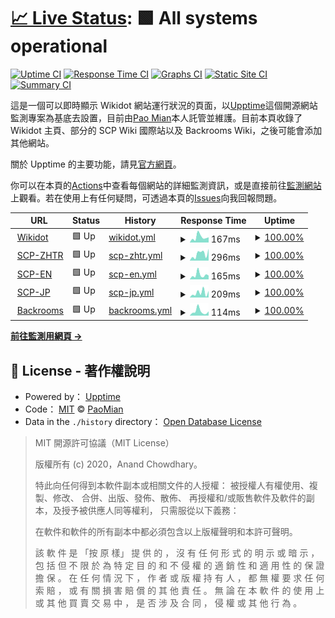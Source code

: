 # [📈 Live Status](https://PaoMian0806.github.io/Wikidot-Upptime-Status): <!--live status--> **🟩 All systems operational**

[![Uptime CI](https://github.com/PaoMian0806/Wikidot-Upptime-Status/workflows/Uptime%20CI/badge.svg)](https://github.com/PaoMian0806/Wikidot-Upptime-Status/actions?query=workflow%3A%22Uptime+CI%22)
[![Response Time CI](https://github.com/PaoMian0806/Wikidot-Upptime-Status/workflows/Response%20Time%20CI/badge.svg)](https://github.com/PaoMian0806/Wikidot-Upptime-Status/actions?query=workflow%3A%22Response+Time+CI%22)
[![Graphs CI](https://github.com/PaoMian0806/Wikidot-Upptime-Status/workflows/Graphs%20CI/badge.svg)](https://github.com/PaoMian0806/Wikidot-Upptime-Status/actions?query=workflow%3A%22Graphs+CI%22)
[![Static Site CI](https://github.com/PaoMian0806/Wikidot-Upptime-Status/workflows/Static%20Site%20CI/badge.svg)](https://github.com/PaoMian0806/Wikidot-Upptime-Status/actions?query=workflow%3A%22Static+Site+CI%22)
[![Summary CI](https://github.com/PaoMian0806/Wikidot-Upptime-Status/workflows/Summary%20CI/badge.svg)](https://github.com/PaoMian0806/Wikidot-Upptime-Status/actions?query=workflow%3A%22Summary+CI%22)

這是一個可以即時顯示 Wikidot 網站運行狀況的頁面，以[Upptime](https://github.com/upptime/upptime)這個開源網站監測專案為基底去設置，目前由[Pao Mian](https://github.com/PaoMian0806)本人託管並維護。目前本頁收錄了 Wikidot 主頁、部分的 SCP Wiki 國際站以及 Backrooms Wiki，之後可能會添加其他網站。

關於 Upptime 的主要功能，請見[官方網頁](https://upptime.js.org)。

你可以在本頁的[Actions](https://github.com/PaoMian0806/Wikidot-Upptime-Status/actions)中查看每個網站的詳細監測資訊，或是直接前往[監測網站](https://PaoMian0806.github.io/Wikidot-Upptime-Status)上觀看。若在使用上有任何疑問，可透過本頁的[Issues](https://github.com/PaoMian0806/Wikidot-Upptime-Status/issues)向我回報問題。

<!--start: status pages-->
<!-- This summary is generated by Upptime (https://github.com/upptime/upptime) -->
<!-- Do not edit this manually, your changes will be overwritten -->
<!-- prettier-ignore -->
| URL | Status | History | Response Time | Uptime |
| --- | ------ | ------- | ------------- | ------ |
| <img alt="" src="https://icons.duckduckgo.com/ip3/www.wikidot.com.ico" height="13"> [Wikidot](https://www.wikidot.com) | 🟩 Up | [wikidot.yml](https://github.com/PaoMian0806/Wikidot-Upptime-Status/commits/HEAD/history/wikidot.yml) | <details><summary><img alt="Response time graph" src="./graphs/wikidot/response-time-week.png" height="20"> 167ms</summary><br><a href="https://PaoMian0806.github.io/Wikidot-Upptime-Status/history/wikidot"><img alt="Response time 200" src="https://img.shields.io/endpoint?url=https%3A%2F%2Fraw.githubusercontent.com%2FPaoMian0806%2FWikidot-Upptime-Status%2FHEAD%2Fapi%2Fwikidot%2Fresponse-time.json"></a><br><a href="https://PaoMian0806.github.io/Wikidot-Upptime-Status/history/wikidot"><img alt="24-hour response time 106" src="https://img.shields.io/endpoint?url=https%3A%2F%2Fraw.githubusercontent.com%2FPaoMian0806%2FWikidot-Upptime-Status%2FHEAD%2Fapi%2Fwikidot%2Fresponse-time-day.json"></a><br><a href="https://PaoMian0806.github.io/Wikidot-Upptime-Status/history/wikidot"><img alt="7-day response time 167" src="https://img.shields.io/endpoint?url=https%3A%2F%2Fraw.githubusercontent.com%2FPaoMian0806%2FWikidot-Upptime-Status%2FHEAD%2Fapi%2Fwikidot%2Fresponse-time-week.json"></a><br><a href="https://PaoMian0806.github.io/Wikidot-Upptime-Status/history/wikidot"><img alt="30-day response time 221" src="https://img.shields.io/endpoint?url=https%3A%2F%2Fraw.githubusercontent.com%2FPaoMian0806%2FWikidot-Upptime-Status%2FHEAD%2Fapi%2Fwikidot%2Fresponse-time-month.json"></a><br><a href="https://PaoMian0806.github.io/Wikidot-Upptime-Status/history/wikidot"><img alt="1-year response time 200" src="https://img.shields.io/endpoint?url=https%3A%2F%2Fraw.githubusercontent.com%2FPaoMian0806%2FWikidot-Upptime-Status%2FHEAD%2Fapi%2Fwikidot%2Fresponse-time-year.json"></a></details> | <details><summary><a href="https://PaoMian0806.github.io/Wikidot-Upptime-Status/history/wikidot">100.00%</a></summary><a href="https://PaoMian0806.github.io/Wikidot-Upptime-Status/history/wikidot"><img alt="All-time uptime 100.00%" src="https://img.shields.io/endpoint?url=https%3A%2F%2Fraw.githubusercontent.com%2FPaoMian0806%2FWikidot-Upptime-Status%2FHEAD%2Fapi%2Fwikidot%2Fuptime.json"></a><br><a href="https://PaoMian0806.github.io/Wikidot-Upptime-Status/history/wikidot"><img alt="24-hour uptime 100.00%" src="https://img.shields.io/endpoint?url=https%3A%2F%2Fraw.githubusercontent.com%2FPaoMian0806%2FWikidot-Upptime-Status%2FHEAD%2Fapi%2Fwikidot%2Fuptime-day.json"></a><br><a href="https://PaoMian0806.github.io/Wikidot-Upptime-Status/history/wikidot"><img alt="7-day uptime 100.00%" src="https://img.shields.io/endpoint?url=https%3A%2F%2Fraw.githubusercontent.com%2FPaoMian0806%2FWikidot-Upptime-Status%2FHEAD%2Fapi%2Fwikidot%2Fuptime-week.json"></a><br><a href="https://PaoMian0806.github.io/Wikidot-Upptime-Status/history/wikidot"><img alt="30-day uptime 100.00%" src="https://img.shields.io/endpoint?url=https%3A%2F%2Fraw.githubusercontent.com%2FPaoMian0806%2FWikidot-Upptime-Status%2FHEAD%2Fapi%2Fwikidot%2Fuptime-month.json"></a><br><a href="https://PaoMian0806.github.io/Wikidot-Upptime-Status/history/wikidot"><img alt="1-year uptime 100.00%" src="https://img.shields.io/endpoint?url=https%3A%2F%2Fraw.githubusercontent.com%2FPaoMian0806%2FWikidot-Upptime-Status%2FHEAD%2Fapi%2Fwikidot%2Fuptime-year.json"></a></details>
| <img alt="" src="https://icons.duckduckgo.com/ip3/scp-zh-tr.wikidot.com.ico" height="13"> [SCP-ZHTR](http://scp-zh-tr.wikidot.com) | 🟩 Up | [scp-zhtr.yml](https://github.com/PaoMian0806/Wikidot-Upptime-Status/commits/HEAD/history/scp-zhtr.yml) | <details><summary><img alt="Response time graph" src="./graphs/scp-zhtr/response-time-week.png" height="20"> 296ms</summary><br><a href="https://PaoMian0806.github.io/Wikidot-Upptime-Status/history/scp-zhtr"><img alt="Response time 367" src="https://img.shields.io/endpoint?url=https%3A%2F%2Fraw.githubusercontent.com%2FPaoMian0806%2FWikidot-Upptime-Status%2FHEAD%2Fapi%2Fscp-zhtr%2Fresponse-time.json"></a><br><a href="https://PaoMian0806.github.io/Wikidot-Upptime-Status/history/scp-zhtr"><img alt="24-hour response time 354" src="https://img.shields.io/endpoint?url=https%3A%2F%2Fraw.githubusercontent.com%2FPaoMian0806%2FWikidot-Upptime-Status%2FHEAD%2Fapi%2Fscp-zhtr%2Fresponse-time-day.json"></a><br><a href="https://PaoMian0806.github.io/Wikidot-Upptime-Status/history/scp-zhtr"><img alt="7-day response time 296" src="https://img.shields.io/endpoint?url=https%3A%2F%2Fraw.githubusercontent.com%2FPaoMian0806%2FWikidot-Upptime-Status%2FHEAD%2Fapi%2Fscp-zhtr%2Fresponse-time-week.json"></a><br><a href="https://PaoMian0806.github.io/Wikidot-Upptime-Status/history/scp-zhtr"><img alt="30-day response time 375" src="https://img.shields.io/endpoint?url=https%3A%2F%2Fraw.githubusercontent.com%2FPaoMian0806%2FWikidot-Upptime-Status%2FHEAD%2Fapi%2Fscp-zhtr%2Fresponse-time-month.json"></a><br><a href="https://PaoMian0806.github.io/Wikidot-Upptime-Status/history/scp-zhtr"><img alt="1-year response time 367" src="https://img.shields.io/endpoint?url=https%3A%2F%2Fraw.githubusercontent.com%2FPaoMian0806%2FWikidot-Upptime-Status%2FHEAD%2Fapi%2Fscp-zhtr%2Fresponse-time-year.json"></a></details> | <details><summary><a href="https://PaoMian0806.github.io/Wikidot-Upptime-Status/history/scp-zhtr">100.00%</a></summary><a href="https://PaoMian0806.github.io/Wikidot-Upptime-Status/history/scp-zhtr"><img alt="All-time uptime 99.99%" src="https://img.shields.io/endpoint?url=https%3A%2F%2Fraw.githubusercontent.com%2FPaoMian0806%2FWikidot-Upptime-Status%2FHEAD%2Fapi%2Fscp-zhtr%2Fuptime.json"></a><br><a href="https://PaoMian0806.github.io/Wikidot-Upptime-Status/history/scp-zhtr"><img alt="24-hour uptime 100.00%" src="https://img.shields.io/endpoint?url=https%3A%2F%2Fraw.githubusercontent.com%2FPaoMian0806%2FWikidot-Upptime-Status%2FHEAD%2Fapi%2Fscp-zhtr%2Fuptime-day.json"></a><br><a href="https://PaoMian0806.github.io/Wikidot-Upptime-Status/history/scp-zhtr"><img alt="7-day uptime 100.00%" src="https://img.shields.io/endpoint?url=https%3A%2F%2Fraw.githubusercontent.com%2FPaoMian0806%2FWikidot-Upptime-Status%2FHEAD%2Fapi%2Fscp-zhtr%2Fuptime-week.json"></a><br><a href="https://PaoMian0806.github.io/Wikidot-Upptime-Status/history/scp-zhtr"><img alt="30-day uptime 100.00%" src="https://img.shields.io/endpoint?url=https%3A%2F%2Fraw.githubusercontent.com%2FPaoMian0806%2FWikidot-Upptime-Status%2FHEAD%2Fapi%2Fscp-zhtr%2Fuptime-month.json"></a><br><a href="https://PaoMian0806.github.io/Wikidot-Upptime-Status/history/scp-zhtr"><img alt="1-year uptime 99.99%" src="https://img.shields.io/endpoint?url=https%3A%2F%2Fraw.githubusercontent.com%2FPaoMian0806%2FWikidot-Upptime-Status%2FHEAD%2Fapi%2Fscp-zhtr%2Fuptime-year.json"></a></details>
| <img alt="" src="https://icons.duckduckgo.com/ip3/scp-wiki.wikidot.com.ico" height="13"> [SCP-EN](https://scp-wiki.wikidot.com) | 🟩 Up | [scp-en.yml](https://github.com/PaoMian0806/Wikidot-Upptime-Status/commits/HEAD/history/scp-en.yml) | <details><summary><img alt="Response time graph" src="./graphs/scp-en/response-time-week.png" height="20"> 165ms</summary><br><a href="https://PaoMian0806.github.io/Wikidot-Upptime-Status/history/scp-en"><img alt="Response time 207" src="https://img.shields.io/endpoint?url=https%3A%2F%2Fraw.githubusercontent.com%2FPaoMian0806%2FWikidot-Upptime-Status%2FHEAD%2Fapi%2Fscp-en%2Fresponse-time.json"></a><br><a href="https://PaoMian0806.github.io/Wikidot-Upptime-Status/history/scp-en"><img alt="24-hour response time 182" src="https://img.shields.io/endpoint?url=https%3A%2F%2Fraw.githubusercontent.com%2FPaoMian0806%2FWikidot-Upptime-Status%2FHEAD%2Fapi%2Fscp-en%2Fresponse-time-day.json"></a><br><a href="https://PaoMian0806.github.io/Wikidot-Upptime-Status/history/scp-en"><img alt="7-day response time 165" src="https://img.shields.io/endpoint?url=https%3A%2F%2Fraw.githubusercontent.com%2FPaoMian0806%2FWikidot-Upptime-Status%2FHEAD%2Fapi%2Fscp-en%2Fresponse-time-week.json"></a><br><a href="https://PaoMian0806.github.io/Wikidot-Upptime-Status/history/scp-en"><img alt="30-day response time 224" src="https://img.shields.io/endpoint?url=https%3A%2F%2Fraw.githubusercontent.com%2FPaoMian0806%2FWikidot-Upptime-Status%2FHEAD%2Fapi%2Fscp-en%2Fresponse-time-month.json"></a><br><a href="https://PaoMian0806.github.io/Wikidot-Upptime-Status/history/scp-en"><img alt="1-year response time 207" src="https://img.shields.io/endpoint?url=https%3A%2F%2Fraw.githubusercontent.com%2FPaoMian0806%2FWikidot-Upptime-Status%2FHEAD%2Fapi%2Fscp-en%2Fresponse-time-year.json"></a></details> | <details><summary><a href="https://PaoMian0806.github.io/Wikidot-Upptime-Status/history/scp-en">100.00%</a></summary><a href="https://PaoMian0806.github.io/Wikidot-Upptime-Status/history/scp-en"><img alt="All-time uptime 100.00%" src="https://img.shields.io/endpoint?url=https%3A%2F%2Fraw.githubusercontent.com%2FPaoMian0806%2FWikidot-Upptime-Status%2FHEAD%2Fapi%2Fscp-en%2Fuptime.json"></a><br><a href="https://PaoMian0806.github.io/Wikidot-Upptime-Status/history/scp-en"><img alt="24-hour uptime 100.00%" src="https://img.shields.io/endpoint?url=https%3A%2F%2Fraw.githubusercontent.com%2FPaoMian0806%2FWikidot-Upptime-Status%2FHEAD%2Fapi%2Fscp-en%2Fuptime-day.json"></a><br><a href="https://PaoMian0806.github.io/Wikidot-Upptime-Status/history/scp-en"><img alt="7-day uptime 100.00%" src="https://img.shields.io/endpoint?url=https%3A%2F%2Fraw.githubusercontent.com%2FPaoMian0806%2FWikidot-Upptime-Status%2FHEAD%2Fapi%2Fscp-en%2Fuptime-week.json"></a><br><a href="https://PaoMian0806.github.io/Wikidot-Upptime-Status/history/scp-en"><img alt="30-day uptime 100.00%" src="https://img.shields.io/endpoint?url=https%3A%2F%2Fraw.githubusercontent.com%2FPaoMian0806%2FWikidot-Upptime-Status%2FHEAD%2Fapi%2Fscp-en%2Fuptime-month.json"></a><br><a href="https://PaoMian0806.github.io/Wikidot-Upptime-Status/history/scp-en"><img alt="1-year uptime 100.00%" src="https://img.shields.io/endpoint?url=https%3A%2F%2Fraw.githubusercontent.com%2FPaoMian0806%2FWikidot-Upptime-Status%2FHEAD%2Fapi%2Fscp-en%2Fuptime-year.json"></a></details>
| <img alt="" src="https://icons.duckduckgo.com/ip3/scp-jp.wikidot.com.ico" height="13"> [SCP-JP](http://scp-jp.wikidot.com) | 🟩 Up | [scp-jp.yml](https://github.com/PaoMian0806/Wikidot-Upptime-Status/commits/HEAD/history/scp-jp.yml) | <details><summary><img alt="Response time graph" src="./graphs/scp-jp/response-time-week.png" height="20"> 209ms</summary><br><a href="https://PaoMian0806.github.io/Wikidot-Upptime-Status/history/scp-jp"><img alt="Response time 170" src="https://img.shields.io/endpoint?url=https%3A%2F%2Fraw.githubusercontent.com%2FPaoMian0806%2FWikidot-Upptime-Status%2FHEAD%2Fapi%2Fscp-jp%2Fresponse-time.json"></a><br><a href="https://PaoMian0806.github.io/Wikidot-Upptime-Status/history/scp-jp"><img alt="24-hour response time 60" src="https://img.shields.io/endpoint?url=https%3A%2F%2Fraw.githubusercontent.com%2FPaoMian0806%2FWikidot-Upptime-Status%2FHEAD%2Fapi%2Fscp-jp%2Fresponse-time-day.json"></a><br><a href="https://PaoMian0806.github.io/Wikidot-Upptime-Status/history/scp-jp"><img alt="7-day response time 209" src="https://img.shields.io/endpoint?url=https%3A%2F%2Fraw.githubusercontent.com%2FPaoMian0806%2FWikidot-Upptime-Status%2FHEAD%2Fapi%2Fscp-jp%2Fresponse-time-week.json"></a><br><a href="https://PaoMian0806.github.io/Wikidot-Upptime-Status/history/scp-jp"><img alt="30-day response time 183" src="https://img.shields.io/endpoint?url=https%3A%2F%2Fraw.githubusercontent.com%2FPaoMian0806%2FWikidot-Upptime-Status%2FHEAD%2Fapi%2Fscp-jp%2Fresponse-time-month.json"></a><br><a href="https://PaoMian0806.github.io/Wikidot-Upptime-Status/history/scp-jp"><img alt="1-year response time 170" src="https://img.shields.io/endpoint?url=https%3A%2F%2Fraw.githubusercontent.com%2FPaoMian0806%2FWikidot-Upptime-Status%2FHEAD%2Fapi%2Fscp-jp%2Fresponse-time-year.json"></a></details> | <details><summary><a href="https://PaoMian0806.github.io/Wikidot-Upptime-Status/history/scp-jp">100.00%</a></summary><a href="https://PaoMian0806.github.io/Wikidot-Upptime-Status/history/scp-jp"><img alt="All-time uptime 100.00%" src="https://img.shields.io/endpoint?url=https%3A%2F%2Fraw.githubusercontent.com%2FPaoMian0806%2FWikidot-Upptime-Status%2FHEAD%2Fapi%2Fscp-jp%2Fuptime.json"></a><br><a href="https://PaoMian0806.github.io/Wikidot-Upptime-Status/history/scp-jp"><img alt="24-hour uptime 100.00%" src="https://img.shields.io/endpoint?url=https%3A%2F%2Fraw.githubusercontent.com%2FPaoMian0806%2FWikidot-Upptime-Status%2FHEAD%2Fapi%2Fscp-jp%2Fuptime-day.json"></a><br><a href="https://PaoMian0806.github.io/Wikidot-Upptime-Status/history/scp-jp"><img alt="7-day uptime 100.00%" src="https://img.shields.io/endpoint?url=https%3A%2F%2Fraw.githubusercontent.com%2FPaoMian0806%2FWikidot-Upptime-Status%2FHEAD%2Fapi%2Fscp-jp%2Fuptime-week.json"></a><br><a href="https://PaoMian0806.github.io/Wikidot-Upptime-Status/history/scp-jp"><img alt="30-day uptime 100.00%" src="https://img.shields.io/endpoint?url=https%3A%2F%2Fraw.githubusercontent.com%2FPaoMian0806%2FWikidot-Upptime-Status%2FHEAD%2Fapi%2Fscp-jp%2Fuptime-month.json"></a><br><a href="https://PaoMian0806.github.io/Wikidot-Upptime-Status/history/scp-jp"><img alt="1-year uptime 100.00%" src="https://img.shields.io/endpoint?url=https%3A%2F%2Fraw.githubusercontent.com%2FPaoMian0806%2FWikidot-Upptime-Status%2FHEAD%2Fapi%2Fscp-jp%2Fuptime-year.json"></a></details>
| <img alt="" src="https://icons.duckduckgo.com/ip3/backrooms-wiki.wikidot.com.ico" height="13"> [Backrooms](http://backrooms-wiki.wikidot.com) | 🟩 Up | [backrooms.yml](https://github.com/PaoMian0806/Wikidot-Upptime-Status/commits/HEAD/history/backrooms.yml) | <details><summary><img alt="Response time graph" src="./graphs/backrooms/response-time-week.png" height="20"> 114ms</summary><br><a href="https://PaoMian0806.github.io/Wikidot-Upptime-Status/history/backrooms"><img alt="Response time 177" src="https://img.shields.io/endpoint?url=https%3A%2F%2Fraw.githubusercontent.com%2FPaoMian0806%2FWikidot-Upptime-Status%2FHEAD%2Fapi%2Fbackrooms%2Fresponse-time.json"></a><br><a href="https://PaoMian0806.github.io/Wikidot-Upptime-Status/history/backrooms"><img alt="24-hour response time 70" src="https://img.shields.io/endpoint?url=https%3A%2F%2Fraw.githubusercontent.com%2FPaoMian0806%2FWikidot-Upptime-Status%2FHEAD%2Fapi%2Fbackrooms%2Fresponse-time-day.json"></a><br><a href="https://PaoMian0806.github.io/Wikidot-Upptime-Status/history/backrooms"><img alt="7-day response time 114" src="https://img.shields.io/endpoint?url=https%3A%2F%2Fraw.githubusercontent.com%2FPaoMian0806%2FWikidot-Upptime-Status%2FHEAD%2Fapi%2Fbackrooms%2Fresponse-time-week.json"></a><br><a href="https://PaoMian0806.github.io/Wikidot-Upptime-Status/history/backrooms"><img alt="30-day response time 169" src="https://img.shields.io/endpoint?url=https%3A%2F%2Fraw.githubusercontent.com%2FPaoMian0806%2FWikidot-Upptime-Status%2FHEAD%2Fapi%2Fbackrooms%2Fresponse-time-month.json"></a><br><a href="https://PaoMian0806.github.io/Wikidot-Upptime-Status/history/backrooms"><img alt="1-year response time 177" src="https://img.shields.io/endpoint?url=https%3A%2F%2Fraw.githubusercontent.com%2FPaoMian0806%2FWikidot-Upptime-Status%2FHEAD%2Fapi%2Fbackrooms%2Fresponse-time-year.json"></a></details> | <details><summary><a href="https://PaoMian0806.github.io/Wikidot-Upptime-Status/history/backrooms">100.00%</a></summary><a href="https://PaoMian0806.github.io/Wikidot-Upptime-Status/history/backrooms"><img alt="All-time uptime 99.99%" src="https://img.shields.io/endpoint?url=https%3A%2F%2Fraw.githubusercontent.com%2FPaoMian0806%2FWikidot-Upptime-Status%2FHEAD%2Fapi%2Fbackrooms%2Fuptime.json"></a><br><a href="https://PaoMian0806.github.io/Wikidot-Upptime-Status/history/backrooms"><img alt="24-hour uptime 100.00%" src="https://img.shields.io/endpoint?url=https%3A%2F%2Fraw.githubusercontent.com%2FPaoMian0806%2FWikidot-Upptime-Status%2FHEAD%2Fapi%2Fbackrooms%2Fuptime-day.json"></a><br><a href="https://PaoMian0806.github.io/Wikidot-Upptime-Status/history/backrooms"><img alt="7-day uptime 100.00%" src="https://img.shields.io/endpoint?url=https%3A%2F%2Fraw.githubusercontent.com%2FPaoMian0806%2FWikidot-Upptime-Status%2FHEAD%2Fapi%2Fbackrooms%2Fuptime-week.json"></a><br><a href="https://PaoMian0806.github.io/Wikidot-Upptime-Status/history/backrooms"><img alt="30-day uptime 100.00%" src="https://img.shields.io/endpoint?url=https%3A%2F%2Fraw.githubusercontent.com%2FPaoMian0806%2FWikidot-Upptime-Status%2FHEAD%2Fapi%2Fbackrooms%2Fuptime-month.json"></a><br><a href="https://PaoMian0806.github.io/Wikidot-Upptime-Status/history/backrooms"><img alt="1-year uptime 99.99%" src="https://img.shields.io/endpoint?url=https%3A%2F%2Fraw.githubusercontent.com%2FPaoMian0806%2FWikidot-Upptime-Status%2FHEAD%2Fapi%2Fbackrooms%2Fuptime-year.json"></a></details>

<!--end: status pages-->

[**前往監測用網頁 →**](https://PaoMian0806.github.io/Wikidot-Upptime-Status)

## 📄 License - 著作權說明

- Powered by： [Upptime](https://github.com/upptime/upptime)
- Code： [MIT](./LICENSE) © [PaoMian](https://PaoMian0806.github.io/Wikidot-Upptime-Status)
- Data in the `./history` directory： [Open Database License](https://opendatacommons.org/licenses/odbl/1-0/)

> MIT 開源許可協議（MIT License）
>
> 版權所有 (c) 2020，Anand Chowdhary。
>
> 特此向任何得到本軟件副本或相關文件的人授權： 被授權人有權使用、複製、修改、 合併、出版、發佈、散佈、 再授權和/或販售軟件及軟件的副本，及授予被供應人同等權利， 只需服從以下義務：
>
> 在軟件和軟件的所有副本中都必須包含以上版權聲明和本許可聲明。
>
> 該 軟 件 是 「按 原 樣」 提 供 的 ， 沒 有 任 何 形 式 的 明 示 或 暗 示 ， 包 括 但 不 限 於 為 特 定 目 的 和 不 侵 權 的 適 銷 性 和 適 用 性 的 保 證 擔 保 。 在 任 何 情 況 下 ， 作 者 或 版 權 持 有 人 ， 都 無 權 要 求 任 何 索 賠 ， 或 有 關 損 害 賠 償 的 其 他 責 任 。 無 論 在 本 軟 件 的 使 用 上 或 其 他 買 賣 交 易 中 ， 是 否 涉 及 合 同 ， 侵 權 或 其 他 行 為 。
